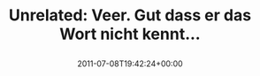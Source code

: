 ---
retweeted: false
source: <a href="http://getspaz.com" rel="nofollow">Spaz</a>
entities:
  hashtags: []
  symbols: []
  user_mentions: []
  urls: []
display_text_range:
- '0'
- '52'
favorite_count: '0'
id_str: '89419080649547776'
truncated: false
retweet_count: '0'
id: '89419080649547776'
created_at: Fri Jul 08 19:42:24 +0000 2011
favorited: false
full_text: 'Unrelated: Veer. Gut dass er das Wort nicht kennt...'
lang: de
tags:
- pesos/twitter
date: '2011-07-08T19:42:24+00:00'
src: https://twitter.com/bascht/status/89419080649547776
original_url: https://twitter.com/bascht/status/89419080649547776
type: twitter_tweet
text: 'Unrelated: Veer. Gut dass er das Wort nicht kennt...'
title: 'Unrelated: Veer. Gut dass er das Wort nicht kennt...

  '

---
